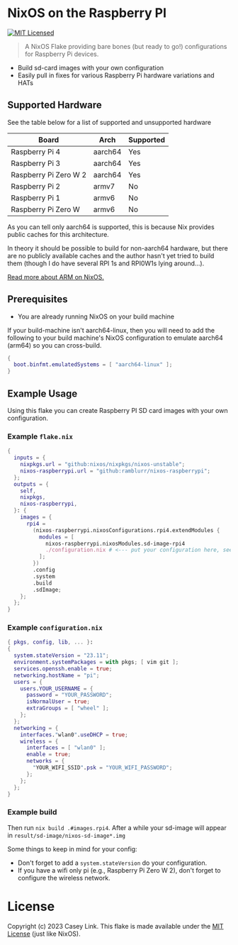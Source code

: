 # NixOS on the Raspberry PI

[![MIT Licensed](https://img.shields.io/github/license/ramblurr/nixos-raspberrypi)](./LICENSE)

> A NixOS Flake providing bare bones (but ready to go!) configurations for Raspberry Pi devices.

* Build sd-card images with your own configuration
* Easily pull in fixes for various Raspberry Pi hardware variations and HATs


## Supported Hardware

See the table below for a list of supported and unsupported hardware

| Board                 | Arch    | Supported |
|-----------------------|---------|-----------|
| Raspberry Pi 4        | aarch64 | Yes       |
| Raspberry Pi 3        | aarch64 | Yes       |
| Raspberry Pi Zero W 2 | aarch64 | Yes       |
| Raspberry Pi 2        | armv7   | No        |
| Raspberry Pi 1        | armv6   | No        |
| Raspberry Pi Zero W   | armv6   | No        |

As you can tell only aarch64 is supported, this is because Nix provides public caches for this architecture.

In theory it should be possible to build for non-aarch64 hardware, but there are
no publicly available caches and the author hasn't yet tried to build them
(though I do have several RPI 1s and RPI0W1s lying around...).

[Read more about ARM on NixOS.](https://nixos.wiki/wiki/NixOS_on_ARM#Binary_cache)


## Prerequisites

* You are already running NixOS on your build machine

If your build-machine isn't aarch64-linux, then you will need to add the
following to your build machine's NixOS configuration to emulate aarch64 (arm64)
so you can cross-build.

```nix
{
  boot.binfmt.emulatedSystems = [ "aarch64-linux" ];
}
```

## Example Usage

Using this flake you can create Raspberry PI SD card images with your own configuration.

### Example `flake.nix`
``` nix
{
  inputs = {
    nixpkgs.url = "github:nixos/nixpkgs/nixos-unstable";
    nixos-raspberrypi.url = "github:ramblurr/nixos-raspberrypi";
  };
  outputs = {
    self,
    nixpkgs,
    nixos-raspberrypi,
  }: {
    images = {
      rpi4 =
        (nixos-raspberrypi.nixosConfigurations.rpi4.extendModules {
          modules = [
            nixos-raspberrypi.nixosModules.sd-image-rpi4
            ./configuration.nix # <--- put your configuration here, see below for an example
          ];
        })
        .config
        .system
        .build
        .sdImage;
    };
  };
}

```

### Example `configuration.nix`

``` nix
{ pkgs, config, lib, ... }:
{
  system.stateVersion = "23.11";
  environment.systemPackages = with pkgs; [ vim git ];
  services.openssh.enable = true;
  networking.hostName = "pi";
  users = {
    users.YOUR_USERNAME = {
      password = "YOUR_PASSWORD";
      isNormalUser = true;
      extraGroups = [ "wheel" ];
    };
  };
  networking = {
    interfaces."wlan0".useDHCP = true;
    wireless = {
      interfaces = [ "wlan0" ];
      enable = true;
      networks = {
        "YOUR_WIFI_SSID".psk = "YOUR_WIFI_PASSWORD";
      };
    };
  };
}
```

### Example build

Then run `nix build .#images.rpi4`. After a while your sd-image will appear in `result/sd-image/nixos-sd-image*.img`

Some things to keep in mind for your config:

* Don't forget to add a `system.stateVersion` do your configuration.
* If you have a wifi only pi (e.g., Raspberry Pi Zero W 2), don't forget to configure the wireless network.

# License

Copyright (c) 2023 Casey Link. This flake is made available under the [MIT License](./LICENSE) (just like NixOS).
